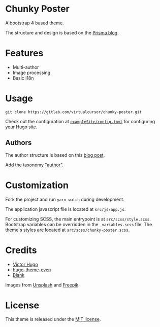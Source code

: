 # Chunky Poster

A bootstrap 4 based theme.

The structure and design is based on the [Prisma blog](https://www.prisma.io/blog/).

# Features

* Multi-author
* Image processing
* Basic i18n

# Usage

```shell
git clone https://gitlab.com/virtualcursor/chunky-poster.git
```

Check out the configuration at [`exampleSite/config.toml`](exampleSite/config.toml) for configuring your Hugo site.

## Authors

The author structure is based on this [blog post](https://www.netlify.com/blog/2018/07/24/hugo-tips-how-to-create-author-pages/).

Add the taxonomy ["author"](exampleSite/config.toml#L28).

# Customization

Fork the project and run `yarn watch` during development.

The application javascript file is located at `src/js/app.js`.

For customizing SCSS, the main entrypoint is at `src/scss/style.scss`. Bootstrap variables can be overridden in the `_variables.scss` file. The theme's styles are located at `src/scss/chunky-poster.scss`.

# Credits

* [Victor Hugo](https://github.com/netlify-templates/victor-hugo)
* [hugo-theme-even](https://github.com/olOwOlo/hugo-theme-even)
* [Blank](https://github.com/vimux/blank/)

Images from [Unsplash](https://unsplash.com/) and [Freepik](https://www.freepik.com/).

# License

This theme is released under the [MIT license](LICENSE).
